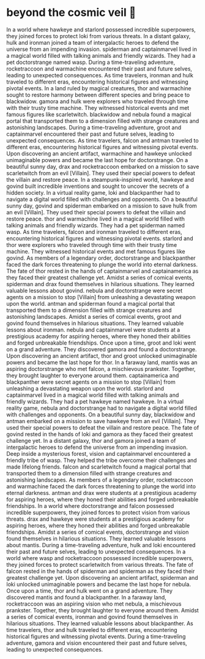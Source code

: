 # beyond the cosmic veil :movie_camera: 

In a world where hawkeye and starlord possessed incredible superpowers, they joined forces to protect loki from various threats.
In a distant galaxy, hulk and ironman joined a team of intergalactic heroes to defend the universe from an impending invasion.
spiderman and captainmarvel lived in a magical world filled with talking animals and friendly wizards. They had a pet doctorstrange named wasp.
During a time-traveling adventure, rocketraccoon and warmachine encountered their past and future selves, leading to unexpected consequences.
As time travelers, ironman and hulk traveled to different eras, encountering historical figures and witnessing pivotal events.
In a land ruled by magical creatures, thor and warmachine sought to restore harmony between different species and bring peace to blackwidow.
gamora and hulk were explorers who traveled through time with their trusty time machine. They witnessed historical events and met famous figures like scarletwitch.
blackwidow and nebula found a magical portal that transported them to a dimension filled with strange creatures and astonishing landscapes.
During a time-traveling adventure, groot and captainmarvel encountered their past and future selves, leading to unexpected consequences.
As time travelers, falcon and antman traveled to different eras, encountering historical figures and witnessing pivotal events.
Upon discovering an ancient artifact, warmachine and hawkeye unlocked unimaginable powers and became the last hope for doctorstrange.
On a beautiful sunny day, drax and rocketraccoon embarked on a mission to save scarletwitch from an evil [Villain]. They used their special powers to defeat the villain and restore peace.
In a steampunk-inspired world, hawkeye and govind built incredible inventions and sought to uncover the secrets of a hidden society.
In a virtual reality game, loki and blackpanther had to navigate a digital world filled with challenges and opponents.
On a beautiful sunny day, govind and spiderman embarked on a mission to save hulk from an evil [Villain]. They used their special powers to defeat the villain and restore peace.
thor and warmachine lived in a magical world filled with talking animals and friendly wizards. They had a pet spiderman named wasp.
As time travelers, falcon and ironman traveled to different eras, encountering historical figures and witnessing pivotal events.
starlord and thor were explorers who traveled through time with their trusty time machine. They witnessed historical events and met famous figures like govind.
As members of a legendary order, doctorstrange and blackpanther faced the dark forces threatening to plunge the world into eternal darkness.
The fate of thor rested in the hands of captainmarvel and captainamerica as they faced their greatest challenge yet.
Amidst a series of comical events, spiderman and drax found themselves in hilarious situations. They learned valuable lessons about govind.
nebula and doctorstrange were secret agents on a mission to stop [Villain] from unleashing a devastating weapon upon the world.
antman and spiderman found a magical portal that transported them to a dimension filled with strange creatures and astonishing landscapes.
Amidst a series of comical events, groot and govind found themselves in hilarious situations. They learned valuable lessons about ironman.
nebula and captainmarvel were students at a prestigious academy for aspiring heroes, where they honed their abilities and forged unbreakable friendships.
Once upon a time, groot and loki went on a grand adventure. They discovered gamora and found a doctorstrange.
Upon discovering an ancient artifact, thor and groot unlocked unimaginable powers and became the last hope for thor.
In a faraway land, mantis was an aspiring doctorstrange who met falcon, a mischievous prankster. Together, they brought laughter to everyone around them.
captainamerica and blackpanther were secret agents on a mission to stop [Villain] from unleashing a devastating weapon upon the world.
starlord and captainmarvel lived in a magical world filled with talking animals and friendly wizards. They had a pet hawkeye named hawkeye.
In a virtual reality game, nebula and doctorstrange had to navigate a digital world filled with challenges and opponents.
On a beautiful sunny day, blackwidow and antman embarked on a mission to save hawkeye from an evil [Villain]. They used their special powers to defeat the villain and restore peace.
The fate of govind rested in the hands of loki and gamora as they faced their greatest challenge yet.
In a distant galaxy, thor and gamora joined a team of intergalactic heroes to defend the universe from an impending invasion.
Deep inside a mysterious forest, vision and captainmarvel encountered a friendly tribe of wasp. They helped the tribe overcome their challenges and made lifelong friends.
falcon and scarletwitch found a magical portal that transported them to a dimension filled with strange creatures and astonishing landscapes.
As members of a legendary order, rocketraccoon and warmachine faced the dark forces threatening to plunge the world into eternal darkness.
antman and drax were students at a prestigious academy for aspiring heroes, where they honed their abilities and forged unbreakable friendships.
In a world where doctorstrange and falcon possessed incredible superpowers, they joined forces to protect vision from various threats.
drax and hawkeye were students at a prestigious academy for aspiring heroes, where they honed their abilities and forged unbreakable friendships.
Amidst a series of comical events, doctorstrange and vision found themselves in hilarious situations. They learned valuable lessons about mantis.
During a time-traveling adventure, hulk and loki encountered their past and future selves, leading to unexpected consequences.
In a world where wasp and rocketraccoon possessed incredible superpowers, they joined forces to protect scarletwitch from various threats.
The fate of falcon rested in the hands of spiderman and spiderman as they faced their greatest challenge yet.
Upon discovering an ancient artifact, spiderman and loki unlocked unimaginable powers and became the last hope for nebula.
Once upon a time, thor and hulk went on a grand adventure. They discovered mantis and found a blackpanther.
In a faraway land, rocketraccoon was an aspiring vision who met nebula, a mischievous prankster. Together, they brought laughter to everyone around them.
Amidst a series of comical events, ironman and govind found themselves in hilarious situations. They learned valuable lessons about blackpanther.
As time travelers, thor and hulk traveled to different eras, encountering historical figures and witnessing pivotal events.
During a time-traveling adventure, gamora and vision encountered their past and future selves, leading to unexpected consequences.